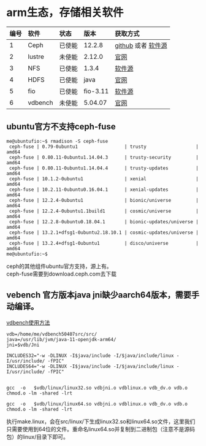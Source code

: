 arm生态，存储相关软件
===========================

|编号     |软件     |状态      |版本     |获取方式   |
|:--------|:--------|:---------|:--------|:-----------------------------------------------|
|1        |Ceph     |已使能    |12.2.8   |[github](https://github.com/ceph/ceph/releases) 或者 [软件源](https://mirrors.huaweicloud.com/ubuntu-ports/pool/main/c/ceph) |
|2        |lustre   |未使能    |2.12.0   |[官网](http://lustre.org/download/)|
|3        |NFS      |已使能    |1.3.4    |[软件源](https://mirrors.huaweicloud.com/ubuntu-ports/pool/main/n/nfs-utils)|
|4        |HDFS     |已使能    |java     |[官网](https://hadoop.apache.org/releases.html)|
|5        |fio      |已使能    |fio-3.11 |[软件源](https://mirrors.huaweicloud.com/ubuntu-ports/pool/universe/f/fio/)|
|6        |vdbench  |未使能    |5.04.07  |[官网](https://www.oracle.com/technetwork/server-storage/vdbench-source-download-2104625.html)|


## ubuntu官方不支持ceph-fuse
```shell-session
me@ubuntufio:~$ rmadison -S ceph-fuse
 ceph-fuse | 0.79-0ubuntu1                 | trusty                  | amd64
 ceph-fuse | 0.80.11-0ubuntu1.14.04.3      | trusty-security         | amd64
 ceph-fuse | 0.80.11-0ubuntu1.14.04.4      | trusty-updates          | amd64
 ceph-fuse | 10.1.2-0ubuntu1               | xenial                  | amd64
 ceph-fuse | 10.2.11-0ubuntu0.16.04.1      | xenial-updates          | amd64
 ceph-fuse | 12.2.4-0ubuntu1               | bionic/universe         | amd64
 ceph-fuse | 12.2.4-0ubuntu1.1build1       | cosmic/universe         | amd64
 ceph-fuse | 12.2.8-0ubuntu0.18.04.1       | bionic-updates/universe | amd64
 ceph-fuse | 13.2.1+dfsg1-0ubuntu2.18.10.1 | cosmic-updates/universe | amd64
 ceph-fuse | 13.2.4+dfsg1-0ubuntu1         | disco/universe          | amd64
me@ubuntufio:~$
```
ceph的其他组件ubuntu官方支持，源上有。  
ceph-fuse需要到download.ceph.com去下载

## vebench 官方版本java jni缺少aarch64版本，需要手动编译。
[vdbench使用方法](vdbench.md)
```
vdb=/home/me/vdbench50407src/src/
java=/usr/lib/jvm/java-11-openjdk-arm64/
jni=$vdb/Jni

INCLUDES32="-w -DLINUX -I$java/include -I/$java/include/linux -I/usr/include/ -fPIC"
INCLUDES64="-w -DLINUX -I$java/include -I/$java/include/linux -I/usr/include/ -fPIC"


gcc  -o   $vdb/linux/linux32.so vdbjni.o vdblinux.o vdb_dv.o vdb.o chmod.o -lm -shared -lrt

gcc  -o   $vdb/linux/linux64.so vdbjni.o vdblinux.o vdb_dv.o vdb.o chmod.o -lm -shared -lrt
```
执行make.linux，会在src/linux/下生成linux32.so和linux64.so文件，这里我们只需要使用到64位的文件。重命名linux64.so并复制到二进制包（注意不是源码包）的linux/目录下即可。